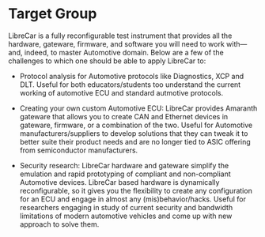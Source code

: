 # Target Group

LibreCar is a fully reconfigurable test instrument that provides all the hardware, gateware, firmware, and software you will need to work with—and, indeed, to master Automotive domain. Below are a few of the challenges to which one should be able to apply LibreCar to:

* Protocol analysis for Automotive protocols like Diagnostics, XCP and DLT. Useful for both educators/students too understand the current working of automotive ECU and standard autmotive protocols.

* Creating your own custom Automotive ECU: LibreCar provides Amaranth gateware that allows you to create CAN and Ethernet devices in gateware, firmware, or a combination of the two. Useful for Automotive manufacturers/suppliers to develop solutions that they can tweak it to better suite their product needs and are no longer tied to ASIC offering from semiconductor manufacturers.
    
* Security research: LibreCar hardware and gateware simplify the emulation and rapid prototyping of compliant and non-compliant Automotive devices. LibreCar based hardware is dynamically reconfigurable, so it gives you the flexibility to create any configuration for an ECU and engage in almost any (mis)behavior/hacks. Useful for researchers engaging in study of current security and bandwidth limitations of modern automotive vehicles and come up with new approach to solve them.
